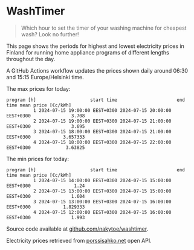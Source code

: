 
# WashTimer

> Which hour to set the timer of your washing machine for cheapest wash? Look no further!

This page shows the periods for highest and lowest electricity prices in Finland 
for running home appliance programs of different lengths throughout the day. 

A GitHub Actions workflow updates the prices shown daily around 06:30 and 15:15 Europe/Helsinki time.

The max prices for today:

	program [h]                    start time                      end time mean price [€c/kWh]
	          1 2024-07-15 19:00:00 EEST+0300 2024-07-15 20:00:00 EEST+0300               3.708
	          2 2024-07-15 19:00:00 EEST+0300 2024-07-15 21:00:00 EEST+0300               3.695
	          3 2024-07-15 18:00:00 EEST+0300 2024-07-15 21:00:00 EEST+0300            3.657333
	          4 2024-07-15 18:00:00 EEST+0300 2024-07-15 22:00:00 EEST+0300             3.63825

The min prices for today:

	program [h]                    start time                      end time mean price [€c/kWh]
	          1 2024-07-15 14:00:00 EEST+0300 2024-07-15 15:00:00 EEST+0300                1.24
	          2 2024-07-15 13:00:00 EEST+0300 2024-07-15 15:00:00 EEST+0300               1.604
	          3 2024-07-15 13:00:00 EEST+0300 2024-07-15 16:00:00 EEST+0300            1.829333
	          4 2024-07-15 12:00:00 EEST+0300 2024-07-15 16:00:00 EEST+0300               1.993


Source code available at [github.com/nakytoe/washtimer](https://github.com/nakytoe/washtimer).

Electricity prices retrieved from [porssisahko.net](https://porssisahko.net/api) open API.
